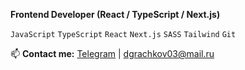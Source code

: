**Frontend Developer (React / TypeScript / Next.js)**

`JavaScript` `TypeScript` `React` `Next.js` `SASS` `Tailwind` `Git`

📫 **Contact me:**
[Telegram](https://t.me/dgrachkov) | dgrachkov03@mail.ru

